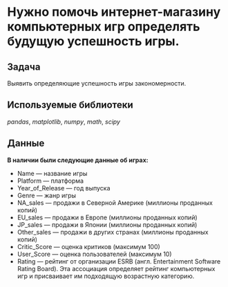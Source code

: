 # Нужно помочь интернет-магазину компьютерных игр определять будущую успешность игры.

## Задача

Выявить определяющие успешность игры закономерности.
 
## Используемые библиотеки
*pandas*, *matplotlib*, *numpy*, *math*, *scipy*

## Данные

<b>В наличии были следующие данные об играх:</b>
- Name — название игры
- Platform — платформа
- Year_of_Release — год выпуска
- Genre — жанр игры
- NA_sales — продажи в Северной Америке (миллионы проданных копий)
- EU_sales — продажи в Европе (миллионы проданных копий)
- JP_sales — продажи в Японии (миллионы проданных копий)
- Other_sales — продажи в других странах (миллионы проданных копий)
- Critic_Score — оценка критиков (максимум 100)
- User_Score — оценка пользователей (максимум 10)
- Rating — рейтинг от организации ESRB (англ. Entertainment Software Rating Board). Эта ассоциация определяет рейтинг компьютерных игр и присваивает им подходящую возрастную категорию.
